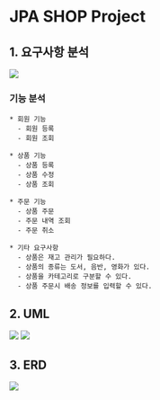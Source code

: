 # JPA SHOP Project

## 1. 요구사항 분석

<img src="https://user-images.githubusercontent.com/108064146/233928709-bc526c17-62a9-4555-9c7c-eee2d982d2e7.png">


### 기능 분석
```aidl
* 회원 기능
  - 회원 등록
  - 회원 조회
  
* 상품 기능
  - 상품 등록
  - 상품 수정
  - 상품 조회
  
* 주문 기능 
  - 상품 주문
  - 주문 내역 조회
  - 주문 취소
  
* 기타 요구사항
  - 상품은 재고 관리가 필요하다.
  - 상품의 종류는 도서, 음반, 영화가 있다. 
  - 상품을 카테고리로 구분할 수 있다.
  - 상품 주문시 배송 정보를 입력할 수 있다.
```

## 2. UML

<img src="https://user-images.githubusercontent.com/108064146/233928245-5d7e235f-3978-4fbe-bb18-53619e888a68.png">

<img src="https://user-images.githubusercontent.com/108064146/233930086-23daa3e3-14da-4b9b-9949-5a1cf9640ddf.png">

## 3. ERD
<img src="https://user-images.githubusercontent.com/108064146/233928496-caf321ec-d586-41e6-bc7e-62c71215b4e7.png">
